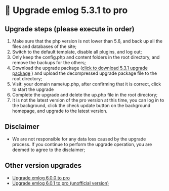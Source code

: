 # &#x1f370; Upgrade emlog 5.3.1 to pro

## Upgrade steps (please execute in order)

1. Make sure that the php version is not lower than 5.6, and back up all the files and databases of the site;
2. Switch to the default template, disable all plugins, and log out;
3. Only keep the config.php and content folders in the root directory, and remove the backups for the others;
4. Download the upgrade package ([click to download 5.3.1 upgrade package](https://oss.emlog.net/download/531toPro.zip) ) and upload the decompressed upgrade package file to the root directory;
5. Visit: your domain name/up.php, after confirming that it is correct, click to start the upgrade
6. Complete the upgrade and delete the up.php file in the root directory;
7. It is not the latest version of the pro version at this time, you can log in to the background, click the check update button on the background homepage, and upgrade to the latest version.

## Disclaimer

- We are not responsible for any data loss caused by the upgrade process. If you continue to perform the upgrade operation, you are deemed to agree to the disclaimer;

## Other version upgrades

- [Upgrade emlog 6.0.0 to pro](600toPro/)
- [Upgrade emlog 6.0.1 to pro (unofficial version)](601toPro/)
